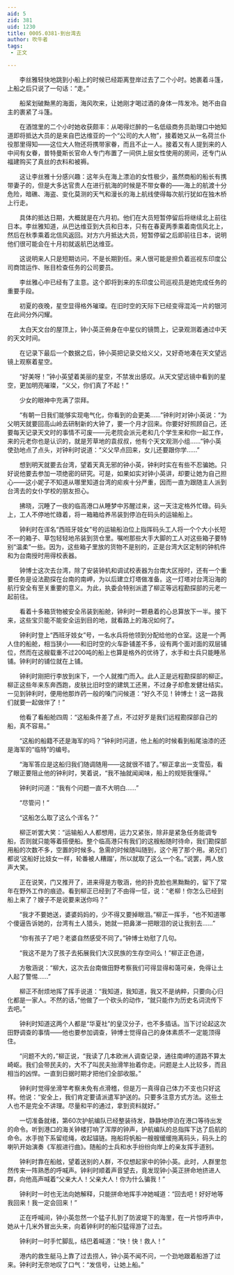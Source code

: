 ```yaml
---
aid: 5
zid: 381
uid: 1230
title: 0005.0381-到台湾去
author: 吹牛者
tags: 
 - 正文

---
```




　　李丝雅轻快地跳到小船上的时候已经距离登岸过去了二个小时。她裹着斗篷，上船之后只说了一句话：“走。”

　　船桨划破黝黑的海面，海风吹来，让她刚才喝过酒的身体一阵发冷。她不由自主的裹紧了斗篷。

　　在酒馆里的二个小时她收获颇丰：从喝得烂醉的一名低级商务员助理口中她知道即将抵达大员的是来自巴达维亚的一个“公司的大人物”，接着她又从一名荷兰仆役那里得知——这位大人物还将携带家眷，而且不止一人。接着又有人提到来的人中间有女眷，普特曼斯长官命人专门布置了一间供上层女性使用的房间，还专门从福建购买了真丝的衣料和被褥。

　　这让李丝雅十分感兴趣：这年头在海上漂泊的女性极少，虽然商船的船长有携带妻子的，但是大多达官贵人在进行航海的时候是不带女眷的——海上的航渡十分危险，暗礁、海盗、变化莫测的天气和漫长的海上航线使得每次航行犹如在独木桥上行走。

　　具体的抵达日期，大概就是在六月初。他们在大员短暂停留后将继续北上前往日本。李丝雅知道，从巴达维亚到大员和日本，只有在春夏两季乘着南信风北上，然后在秋季乘着北信风返回。对方六月抵达大员，短暂停留之后即前往日本，说明他们很可能会在十月初就返航巴达维亚。

　　这说明来人只是短期访问，不是长期到任。来人很可能是担负着巡视东印度公司商馆运作、账目检查任务的公司要员。

　　李丝雅心中已经有了主意。这个即将到来的东印度公司巡视员是她完成任务的重要手段。

　　初夏的夜晚，星空显得格外璀璨。在旧时空的天际下已经变得混沌一片的银河在此间分外闪耀。

　　太白天文台的屋顶上，钟小英正俯身在中星仪的镜筒上，记录观测着通过中天的天文时间。

　　在记录下最后一个数据之后，钟小英把记录交给义父，又好奇地凑在天文望远镜上观察着星空。

　　“好美呀！”钟小英望着美丽的星空，不禁发出感叹。从天文望远镜中看到的星空，更加明亮璀璨，“义父，你们真了不起！”

　　少女的眼神中充满了崇拜。

　　“有朝一日我们能够实现电气化，你看到的会更美……”钟利时对钟小英说：“为父明天就要回高山岭去研制新的大钟了，要一个月才回来。你要好好照顾自己，还要每天记录天文时的事情不可废——元老院会派元老和几个学生来和你一起工作，来的元老你也是认识的，就是芳草地的袁叔叔，他有个天文观测小组……”钟小英使劲地点了点头，对钟利时说道：“义父早点回来，女儿还要跟你学……”

　　想到明天就要去台湾，望着天真无邪的钟小英，钟利时实在有些不忍骗她。只好说他要去参加一项绝密的研究。可是，如果如实对钟小英讲，却要让她为自己担心——这小妮子不知道从哪里知道台湾的疟疾十分严重，因而一直为跟随主人派到台湾去的女仆学校的朋友担心。

　　拂晓，沉睡了一夜的临高港口从睡梦中苏醒过来，这一天注定格外忙碌。码头上，工人不停地忙碌着，将一箱箱给养吊装到停泊在码头的运输船上。

　　钟利时在诨名“西班牙妓女”号的运输船泊位上指挥码头工人将一个个大小长短不一的箱子、草包轻轻地吊装到货仓里。嘱咐那些大手大脚的工人对这些箱子要特别“温柔”一些。因为，这些箱子里放的货物不是别的，正是台湾大区定制的钟机件和为台南授时用得校表器。

　　钟博士这次去台湾，除了安装钟机和调试校表器为台南大区授时，还有一个重要任务是设法勘探在台南的南岬，为以后建立灯塔做准备。这一灯塔对台湾沿海的航行安全有至关重要的意义。为此，执委会特别派遣了柳正等远程勘探部的元老一起前往。

　　看着十多箱货物被安全吊装到船舱，钟利时一颗悬着的心总算放下一半。接下来，这些宝贝能不能安全运到目的地，就看路上的海况如何了。

　　钟利时登上“西班牙妓女”号，一名水兵将他领到分配给他的仓室。这是一个两人住的船舱，相当狭小——和旧时空的火车卧铺差不多，设有两个面对面的双层铺位，然而在这艘载重不过200吨的船上也算是格外的优待了，水手和士兵只能睡吊铺。钟利时的铺位就在上铺。

　　钟利时刚把行李放到床下，一个人就推门而入。此人正是远程勘探部的柳正。柳正这些年来东奔西跑，皮肤比旧时空的建筑工还黑，不过身子却愈发健壮结实。一见到钟利时，便用他那炸药一般的嗓门问候道：“好久不见！钟博士！这一路我们就要一起做伴了！”

　　他看了看船舱四周：“这船条件差了点，不过好歹是我们远程勘探部自己的船，真不容易。”

　　“这船的船籍不还是海军的吗？”钟利时问道，他上船的时候看到船尾油漆的还是海军的“临特”的编号。

　　“海军答应是这船归我们随调随用——这就很不错了。”柳正拿出一支雪茄，看了眼正要阻止他的钟利时，笑着说，“我不抽就闻闻味，船上的规矩我懂得。”

　　钟利时问道：“我有个问题一直不大明白……”

　　“尽管问！”

　　“这船怎么取了这么个诨名？”

　　柳正听罢大笑：“运输船人人都想用，运力又紧张，除非是紧急任务能调专船，否则就只能等着搭便船。整个临高港只有我们的这艘船随时待命，我们勘探部用船的次数不多，空置的时候多。急需的时候随叫随到，这个用了那个用。弟兄们都说‘这船好比妓女一样，轮番被人糟蹋’，所以就取了这么一个名。”说罢，两人放声大笑。

　　正在说笑，门又推开了，进来得是方敬涵，他的扑克脸也黑黝黝的，留下了常年在野外工作的痕迹。看到柳正已经到了不由得一怔，说：“老柳！你怎么已经到船上来了？嫂子不是说要来送你吗？”

　　“我才不要她送，婆婆妈妈的，少不得又要掉眼泪。”柳正一挥手，“也不知道哪个傻逼告诉她的，台湾有土人猎头，她就一把鼻涕一把眼泪的说让我别去……”

　　“你有孩子了吧？老婆自然感受不同了。”钟博士劝慰了几句。

　　“我这不是为了孩子去拓展我们大汉民族的生存空间么！”柳正正色道，

　　方敬涵说：“柳大，这次去台南做田野考察我们可得显得和蔼可亲，免得让土人起了警惕……”

　　柳正不耐烦地挥了挥手说道：“我知道，我知道，我又不是纳粹，只要向心归化都是一家人。不然的话，”他做了一个砍头的动作，“就只能作为历史名词流传下去吧。”

　　钟利时知道这两个人都是“华夏社”的皇汉分子，也不多插话。当下讨论起这次田野调查的事情——他也要参加调查，钟博士觉得自己的身体素质不一定能顶得住。

　　“问题不大的，”柳正说，“我读了几本欧洲人调查记录，通往南岬的道路不算太崎岖。我们会带民夫的，大不了叫民夫抬滑竿抬着你走。问题是土人比较多，而且相当的凶悍。一直到日据时期才把他们全部收服。”

　　钟利时觉得坐滑竿考察未免有点滑稽，但是万一真得自己体力不支也只好这样。他说：“安全上，我们肯定要请派遣军护送的。只要多注意方式方法。这些土人也不是完全不讲理。尽量和平的通过，拿到资料就好。”

　　一切准备就绪，第60次护航编队已经整装待发，静静地停泊在港口等待出发的命令。听到港口的海关钟楼打响了浑厚的钟声，护航编队的总指挥下达了启航的命令。水手抛下系留缆绳，收起锚链。拖船将帆船一艘艘缓缓拖离码头，码头上的喇叭开始演奏《军舰进行曲》。随船的士兵和水手纷纷向岸上的亲友挥手道别。

　　钟利时靠在船舷，望着送别的人群，不仅想起家中的钟小英。此时，人群里忽然传来一阵熟悉的呼喊声。钟利时顺着声音望去，竟发现钟小英正拼命地挤进人群，向他高声喊着“父亲大人！父亲大人！你为什么骗我！”

　　钟利时一时也无法向她解释，只能拼命地挥手冲她喊道：“回去吧！好好地等我回来！我一定会回来！”

　　正在呼喊间，钟小英忽然一个猛子扎到了防波堤下的海里，在一片惊呼声中，她从十几米外冒出头来，向着钟利时的船只猛得游了过去。

　　钟利时一时手忙脚乱，结巴着喊道：“快！快！救人！”

　　港内的救生艇马上靠了过去捞人，钟小英不闻不问，一个劲地跟着船游了过来。钟利时无奈地叹了口气：“发信号，让她上船。”


